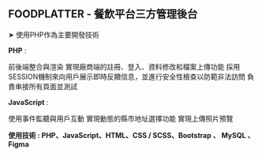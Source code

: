 ## FOODPLATTER - 餐飲平台三方管理後台

➤ 使用PHP作為主要開發技術



**PHP** :

前後端整合與渲染
實現廠商端的註冊、登入、資料修改和檔案上傳功能
採用SESSION機制來向用戶展示即時反饋信息，並進行安全性檢查以防範非法訪問
負責串接所有頁面並測試


**JavaScript** : 

使用事件監聽與用戶互動
實現動態的縣市地址選擇功能
實現上傳照片預覽


**使用技術 : PHP、JavaScript、HTML、CSS / SCSS、Bootstrap 、 MySQL 、Figma**

